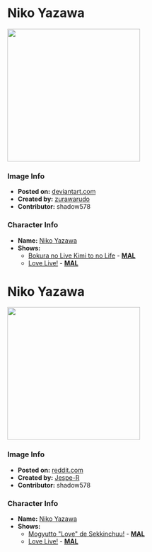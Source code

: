 # Niko Yazawa

<img src="https://raw.githubusercontent.com/shadow578/Project-Padoru/master/Padoru/love-life-nico-yazawa.png" height="300">

### Image Info
* **Posted on:**     [deviantart.com](https://www.deviantart.com/zurawarudo/art/Padoru-Nico-720001936)
* **Created by:**    [zurawarudo](https://github.com/shadow578/Project-Padoru/blob/master/table-of-contents/creators/zurawarudo.md)
* **Contributor:**   shadow578

### Character Info
* **Name:**   [Niko Yazawa](https://myanimelist.net/character/46163)
* **Shows:**
  * [Bokura no Live Kimi to no Life](https://github.com/shadow578/Project-Padoru/blob/master/table-of-contents/shows/BokuranoLiveKimitonoLife.md) - [__MAL__](https://myanimelist.net/anime/9907/Bokura_no_Live_Kimi_to_no_Life)
  * [Love Live!](https://github.com/shadow578/Project-Padoru/blob/master/table-of-contents/shows/LoveLive.md) - [__MAL__](https://myanimelist.net/manga/48251/Love_Live)


# Niko Yazawa

<img src="https://raw.githubusercontent.com/shadow578/Project-Padoru/master/Padoru/U_Jespe-R/love-live-nico-nico-nii.png" height="300">

### Image Info
* **Posted on:**     [reddit.com](https://www.reddit.com/r/Padoru/comments/hegicw/daily_padoru_175_nico_yazawa_love_live_request/)
* **Created by:**    [Jespe-R](https://github.com/shadow578/Project-Padoru/blob/master/table-of-contents/creators/JespeR.md)
* **Contributor:**   shadow578

### Character Info
* **Name:**   [Niko Yazawa](https://myanimelist.net/character/46163)
* **Shows:**
  * [Mogyutto "Love" de Sekkinchuu!](https://github.com/shadow578/Project-Padoru/blob/master/table-of-contents/shows/MogyuttoLovedeSekkinchuu.md) - [__MAL__](https://myanimelist.net/anime/12637/Mogyutto_Love_de_Sekkinchuu)
  * [Love Live!](https://github.com/shadow578/Project-Padoru/blob/master/table-of-contents/shows/LoveLive.md) - [__MAL__](https://myanimelist.net/manga/48251/Love_Live)


